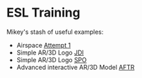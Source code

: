 # ESL Training
 
Mikey's stash of useful examples:
<ul>
 <li>Airspace <a href="https://github.com/ATCrox/ESLtraining/blob/main/Attempt1.html">Attempt 1</a></li>
 <li>Simple AR/3D Logo <a href="https://jeremy-rhino.github.io/jdilogo">JDI</a></li>
 <li>Simple AR/3D Logo <a href="https://jeremy-rhino.github.io/spologo">SPO</a></li>
 <li>Advanced interactive AR/3D Model <a href="https://jeremy-rhino.github.io/aftr">AFTR</a></li>
</ul>

